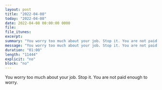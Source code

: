 ```yaml
---
layout: post
title: "2022-04-08"
today: "2022-04-08"
date: 2022-04-08 00:00:00 0000
file:
file_itunes:
excerpt:
summary: "You worry too much about your job. Stop it. You are not paid enough to worry."
message: "You worry too much about your job. Stop it. You are not paid enough to worry."
duration: "01:00"
length: "11444"
explicit: "no"
block: "no"
---
```

You worry too much about your job. Stop it. You are not paid enough to worry.

